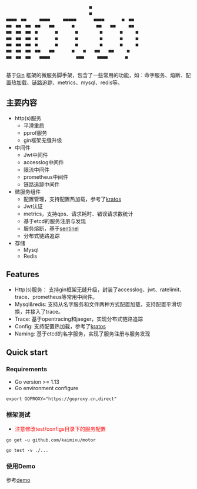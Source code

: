 ```　　　　　　　　　　　　　　　　　　　　　　　　　　　　　　　　　　　　　　　　　　　　　　　　　　　　　　　　　　　　　　　　　　　　　　　　　　　　　　　　　　　　　　　　
　　　　　　　　　　　　　　　　　　　■　　　　　　　　　　　　　　　　　　　
　　　　　　　　　　　　　　　　　　　■　　　　　　　　　　　　　　　　　　　
■■■■　■■　　　■■■■　　　■■■■■　　　　■■■■　　　　■　■■　
■■　■■　■■　■■　　■■　　　　■　　　　　■■　　■■　　　■■　　　
■■　■■　■■　■　　　　■　　　　■　　　　　■　　　　■　　　■　　　　
■■　■■　■■　■　　　　■　　　　■　　　　　■　　　　■　　　■　　　　
■■　■■　■■　■　　　　■　　　　■　　　　　■　　　　■　　　■　　　　
■■　■■　■■　■■　　■■　　　　■　　■　　■■　　■■　　　■　　　　
■■　■■　■■　　■■■■　　　　　　■■■　　　■■■■　　　　■　　
　　　　　　　　　　　　　　　　　　　　　　　　　　　　　　　　　　　　　　　　　　　　　　　　　　　　　
```

基于[Gin](https://github.com/gin-gonic/gin) 框架的微服务脚手架，包含了一些常用的功能，如：命字服务、熔断、配置热加载、链路追踪、metrics、mysql、redis等。

## 主要内容
- http(s)服务
  - 平滑重启
  - pprof服务
  - gin框架无缝升级
- 中间件
  - Jwt中间件
  - accesslog中间件
  - 限流中间件
  - prometheus中间件
  - 链路追踪中间件
- 微服务组件
  - 配置管理，支持配置热加载，参考了[kratos](https://github.com/go-kratos/kratos)
  - Jwt认证
  - metrics，支持qps、请求耗时、错误请求数统计
  - 基于etcd的服务注册与发现
  - 服务熔断，基于[sentinel](https://github.com/alibaba/sentinel-golang)
  - 分布式链路追踪
- 存储
  - Mysql
  - Redis
## Features
- Http(s)服务： 支持gin框架无缝升级，封装了accesslog、jwt、ratelimit、trace、prometheus等常用中间件。
- Mysql&redis: 支持从名字服务和文件两种方式配置加载，支持配置平滑切换，并接入了trace。
- Trace: 基于opentracing和jaeger，实现分布式链路追踪
- Config: 支持配置热加载，参考了[kratos](https://github.com/go-kratos/kratos)
- Naming: 基于etcd的名字服务，实现了服务注册与服务发现

## Quick start

### Requirements
- Go version >= 1.13
- Go environment configure

```
export GOPROXY="https://goproxy.cn,direct"
```	

### 框架测试
- <font color=red>注意修改test/configs目录下的服务配置</font>

```shell
go get -u github.com/kaimixu/motor

go test -v ./...

```

### 使用Demo
参考[demo](https://github.com/kaimixu/motor_demo)
